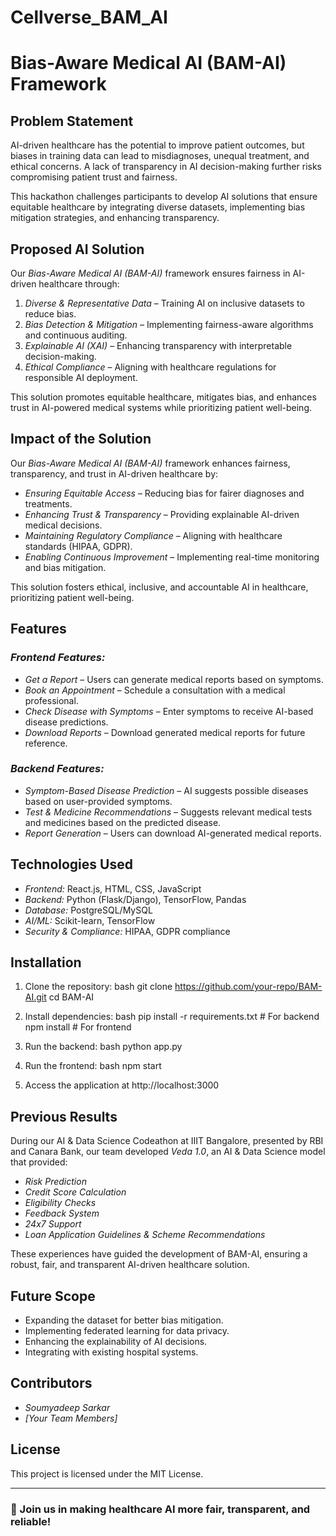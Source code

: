 # Cellverse_BAM_AI

# Bias-Aware Medical AI (BAM-AI) Framework

## Problem Statement
AI-driven healthcare has the potential to improve patient outcomes, but biases in training data can lead to misdiagnoses, unequal treatment, and ethical concerns. A lack of transparency in AI decision-making further risks compromising patient trust and fairness.

This hackathon challenges participants to develop AI solutions that ensure equitable healthcare by integrating diverse datasets, implementing bias mitigation strategies, and enhancing transparency.

## Proposed AI Solution
Our *Bias-Aware Medical AI (BAM-AI)* framework ensures fairness in AI-driven healthcare through:

1. *Diverse & Representative Data* – Training AI on inclusive datasets to reduce bias.
2. *Bias Detection & Mitigation* – Implementing fairness-aware algorithms and continuous auditing.
3. *Explainable AI (XAI)* – Enhancing transparency with interpretable decision-making.
4. *Ethical Compliance* – Aligning with healthcare regulations for responsible AI deployment.

This solution promotes equitable healthcare, mitigates bias, and enhances trust in AI-powered medical systems while prioritizing patient well-being.

## Impact of the Solution
Our *Bias-Aware Medical AI (BAM-AI)* framework enhances fairness, transparency, and trust in AI-driven healthcare by:

- *Ensuring Equitable Access* – Reducing bias for fairer diagnoses and treatments.
- *Enhancing Trust & Transparency* – Providing explainable AI-driven medical decisions.
- *Maintaining Regulatory Compliance* – Aligning with healthcare standards (HIPAA, GDPR).
- *Enabling Continuous Improvement* – Implementing real-time monitoring and bias mitigation.

This solution fosters ethical, inclusive, and accountable AI in healthcare, prioritizing patient well-being.

## Features

### *Frontend Features:*
- *Get a Report* – Users can generate medical reports based on symptoms.
- *Book an Appointment* – Schedule a consultation with a medical professional.
- *Check Disease with Symptoms* – Enter symptoms to receive AI-based disease predictions.
- *Download Reports* – Download generated medical reports for future reference.

### *Backend Features:*
- *Symptom-Based Disease Prediction* – AI suggests possible diseases based on user-provided symptoms.
- *Test & Medicine Recommendations* – Suggests relevant medical tests and medicines based on the predicted disease.
- *Report Generation* – Users can download AI-generated medical reports.

## Technologies Used
- *Frontend:* React.js, HTML, CSS, JavaScript
- *Backend:* Python (Flask/Django), TensorFlow, Pandas
- *Database:* PostgreSQL/MySQL
- *AI/ML:* Scikit-learn, TensorFlow
- *Security & Compliance:* HIPAA, GDPR compliance

## Installation
1. Clone the repository:
   bash
   git clone https://github.com/your-repo/BAM-AI.git
   cd BAM-AI
   
2. Install dependencies:
   bash
   pip install -r requirements.txt  # For backend
   npm install  # For frontend
   
3. Run the backend:
   bash
   python app.py
   
4. Run the frontend:
   bash
   npm start
   
5. Access the application at http://localhost:3000

## Previous Results
During our AI & Data Science Codeathon at IIIT Bangalore, presented by RBI and Canara Bank, our team developed *Veda 1.0*, an AI & Data Science model that provided:
- *Risk Prediction*
- *Credit Score Calculation*
- *Eligibility Checks*
- *Feedback System*
- *24x7 Support*
- *Loan Application Guidelines & Scheme Recommendations*

These experiences have guided the development of BAM-AI, ensuring a robust, fair, and transparent AI-driven healthcare solution.

## Future Scope
- Expanding the dataset for better bias mitigation.
- Implementing federated learning for data privacy.
- Enhancing the explainability of AI decisions.
- Integrating with existing hospital systems.

## Contributors
- *Soumyadeep Sarkar*
- *[Your Team Members]*

## License
This project is licensed under the MIT License.

---

### 🚀 Join us in making healthcare AI more fair, transparent, and reliable!
